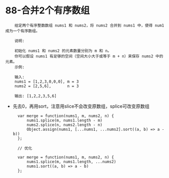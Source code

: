 # 88-合并2个有序数组 #

        给定两个有序整数数组 nums1 和 nums2，将 nums2 合并到 nums1 中，使得 num1 成为一个有序数组。

        说明:

        初始化 nums1 和 nums2 的元素数量分别为 m 和 n。
        你可以假设 nums1 有足够的空间（空间大小大于或等于 m + n）来保存 nums2 中的元素。
        示例:

        输入:
        nums1 = [1,2,3,0,0,0], m = 3
        nums2 = [2,5,6],       n = 3

        输出: [1,2,2,3,5,6]
        
        
        
- 先去0，再用sort，注意用slice不会改变原数组，splice可改变原数组

        var merge = function(nums1, m, nums2, n) {
            nums1.splice(m, nums1.length - m)
            nums2.splice(n, nums2.length - n)
            Object.assign(nums1, [...nums1, ...nums2].sort((a, b) => a - b))
        };
        
        // 优化
        
        var merge = function(nums1, m, nums2, n) {
            nums1.splice(m, nums1.length, ...nums2)
            nums1.sort((a, b) => a - b)
        };

